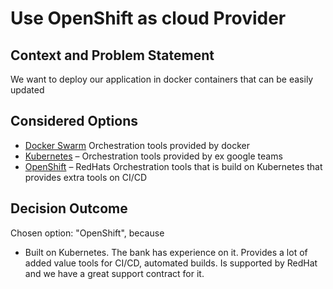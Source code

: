 # Use OpenShift as cloud Provider

## Context and Problem Statement

We want to deploy our application in docker containers that can be easily updated 

## Considered Options

* [Docker Swarm](https://docs.docker.com/engine/swarm/) Orchestration tools provided by docker
* [Kubernetes](https://kubernetes.io/) – Orchestration tools provided by ex google teams
* [OpenShift](https://www.openshift.com/) – RedHats Orchestration tools that is build on Kubernetes that provides extra tools on CI/CD 

## Decision Outcome

Chosen option: "OpenShift", because

* Built on Kubernetes.
  The bank has experience on it. 
  Provides a lot of added value tools for CI/CD, automated builds.
  Is supported by RedHat and we have a great support contract for it.
  